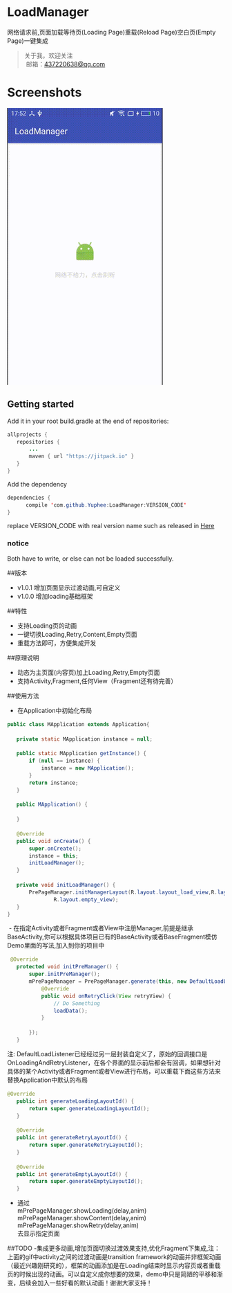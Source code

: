 # LoadManager
网络请求前,页面加载等待页(Loading Page)重载(Reload Page)空白页(Empty Page)一键集成

> 关于我，欢迎关注  
  邮箱：437220638@qq.com
 
# Screenshots
![image](/screenshots/video1.gif)

## Getting started
Add it in your root build.gradle at the end of repositories:
 ```java
allprojects {
    repositories {
        ...
        maven { url "https://jitpack.io" }
    }
}
 ```
 Add the dependency
  ```java
 dependencies {
        compile 'com.github.Yuphee:LoadManager:VERSION_CODE'
}
 ```
 replace VERSION_CODE with real version name such as released in [Here](https://github.com/Yuphee/LoadManager/releases)
 
 ### notice
 
 Both have to write, or else can not be loaded successfully.

##版本 
- v1.0.1 增加页面显示过渡动画,可自定义
- v1.0.0 增加loading基础框架

##特性
- 支持Loading页的动画
- 一键切换Loading,Retry,Content,Empty页面
- 重载方法即可，方便集成开发

##原理说明
- 动态为主页面(内容页)加上Loading,Retry,Empty页面
- 支持Activity,Fragment,任何View（Fragment还有待完善）


##使用方法
 - 在Application中初始化布局
 ```java
 public class MApplication extends Application{

    private static MApplication instance = null;

    public static MApplication getInstance() {
        if (null == instance) {
            instance = new MApplication();
        }
        return instance;
    }

    public MApplication() {

    }

    @Override
    public void onCreate() {
        super.onCreate();
        instance = this;
        initLoadManager();
    }

    private void initLoadManager() {
        PrePageManager.initManagerLayout(R.layout.layout_load_view,R.layout.layout_reload_view,
                R.layout.empty_view);
    }
}
```
 - 在指定Activity或者Fragment或者View中注册Manager,前提是继承BaseActivity,你可以根据具体项目已有的BaseActivity或者BaseFragment模仿Demo里面的写法,加入到你的项目中
 
 ```java
  @Override
    protected void initPreManager() {
        super.initPreManager();
        mPrePageManager = PrePageManager.generate(this, new DefaultLoadListener() {
            @Override
            public void onRetryClick(View retryView) {
                // Do Something
                loadData();
            }

        });
    }
 ```
注: DefaultLoadListener已经经过另一层封装自定义了，原始的回调接口是OnLoadingAndRetryListener，在各个界面的显示前后都会有回调，如果想针对具体的某个Activity或者Fragment或者View进行布局，可以重载下面这些方法来替换Application中默认的布局

 ```java
@Override
    public int generateLoadingLayoutId() {
        return super.generateLoadingLayoutId();
    }

    @Override
    public int generateRetryLayoutId() {
        return super.generateRetryLayoutId();
    }

    @Override
    public int generateEmptyLayoutId() {
        return super.generateEmptyLayoutId();
    }
 ```
 
 - 通过</br>
mPrePageManager.showLoading(delay,anim)</br>
mPrePageManager.showContent(delay,anim)</br>
mPrePageManager.showRetry(delay,anim)</br>
去显示指定页面

##TODO
-集成更多动画,增加页面切换过渡效果支持,优化Fragment下集成,注：上面的gif中activity之间的过渡动画是transition framework的动画并非框架动画（最近兴趣刚研究的），框架的动画添加是在Loading结束时显示内容页或者重载页的时候出现的动画。可以自定义成你想要的效果，demo中只是简陋的平移和渐变，后续会加入一些好看的默认动画！谢谢大家支持！


